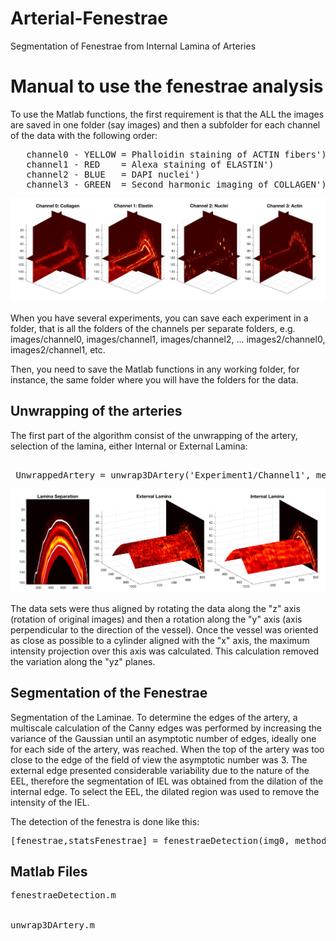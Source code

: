 # Arterial-Fenestrae
Segmentation of Fenestrae from Internal Lamina of Arteries

<h1>Manual to use the fenestrae analysis</h1><!--introduction-->
  
  
<p>To use the Matlab functions, the first requirement is that the ALL the images are saved in one folder (say images) and then a subfolder  for each channel of the data with the following order:</p><pre>   channel0 - YELLOW = Phalloidin staining of ACTIN fibers')
   channel1 - RED    = Alexa staining of ELASTIN')
   channel2 - BLUE   = DAPI nuclei')
   channel3 - GREEN  = Second harmonic imaging of COLLAGEN')</pre>

![Screenshot](Fig1.jpg)
   
<p>When you have several experiments, you can save each experiment in a folder, that is all the 
folders of the channels per separate folders, e.g. images/channel0, images/channel1, 
images/channel2, ... images2/channel0, images2/channel1, etc.</p>
   
<p>Then, you need to save the Matlab functions in any working folder, for instance, the same folder 
where you will have the folders for the data.</p>
<h2>Unwrapping of the arteries</h2>
   
<p>The first part of the algorithm consist of the unwrapping of the artery, selection of the lamina, 
either Internal or External Lamina:</p>

<pre class="codeinput"> 
 UnwrappedArtery = unwrap3DArtery('Experiment1/Channel1', method , ExternalInternal);
</pre>

![Screenshot](Fig3.jpg)

<p>
The data sets were thus aligned by rotating the data along the "z" axis (rotation of original images) 
and then a rotation along the "y" axis (axis perpendicular to the direction of the vessel). Once the 
vessel was oriented as close as possible to a cylinder aligned with the "x" axis, the maximum intensity 
projection over this axis was calculated. This calculation removed the variation along the "yz" planes. 
</p>

<h2>Segmentation of the Fenestrae</h2>

<p>
Segmentation of the Laminae. To determine the edges of the artery, a multiscale calculation of 
the Canny edges was performed by increasing the variance of the Gaussian until an asymptotic number 
of edges, ideally one for each side of the artery, was reached. When the top of the artery was too close 
to the edge of the field of view the asymptotic number was 3. The external edge presented considerable 
variability due to the nature of the EEL, therefore the segmentation of IEL was obtained from the dilation 
of the internal edge. To select the EEL, the dilated region was used to remove the intensity of the IEL. 
</p>

<p>
The detection of the fenestra is done like this:
</p>

<pre class="codeinput">
[fenestrae,statsFenestrae] = fenestraeDetection(img0, method, post_processing,thresSeg,sizeLOG)
</pre>

<h2>Matlab Files</h2>

<pre class="codeinput">
fenestraeDetection.m 
<br>
unwrap3DArtery.m
</pre>



